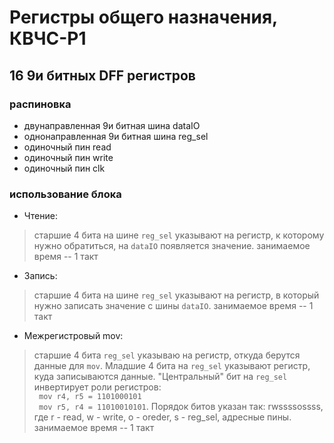 # Регистры общего назначения, КВЧС-Р1
## 16 9и битных DFF регистров
### распиновка

* двунаправленная 9и битная шина dataIO  
* однонаправленная 9и битная шина reg_sel  
* одиночный пин read  
* одиночный пин write  
* одиночный пин clk

### использование блока
* Чтение:  
>  старшие 4 бита на шине `reg_sel` указывают на регистр, к которому нужно обратиться, на `dataIO` появляется значение.
>  занимаемое время -- 1 такт
* Запись:  
> старшие 4 бита на шине `reg_sel` указывают на регистр, в который нужно записать значение с шины `dataIO`.
> занимаемое время -- 1 такт
* Межрегистровый mov:  
>  старшие 4 бита `reg_sel` указываю на регистр, откуда берутся данные для `mov`. 
> Младшие 4 бита на `reg_sel` указывают регистр, куда записываются данные. "Центральный" бит на `reg_sel` инвертирует роли регистров:  
> ` mov r4, r5 = 1101000101`   
> ` mov r5, r4 = 11010010101`. Порядок битов указан так: rwssssossss, где r - read, w - write, o - oreder, s - reg_sel, адресные пины.  
> занимаемое время -- 1 такт
